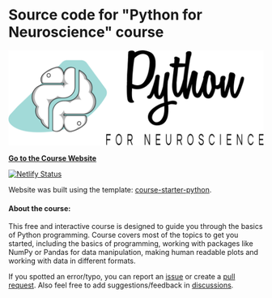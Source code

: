 # Source code for "Python for Neuroscience" course

<center><img src="static/logo.svg"></img></center>

[**Go to the Course Website**](https://www.pyforneuro.com/)

[![Netlify Status](https://api.netlify.com/api/v1/badges/1090c1da-0875-4da2-b300-d61460a2f3b9/deploy-status)](https://app.netlify.com/sites/pyforneuro/deploys)

Website was built using the template: [course-starter-python](https://github.com/ines/course-starter-python).

#### About the course:

This free and interactive course is designed to guide you through the basics of Python programming. Course covers most of the topics to get you started, including the basics of programming, working with packages like NumPy or Pandas for data manipulation, making human readable plots and working with data in different formats.

If you spotted an error/typo, you can report an [issue](https://github.com/ruslan-kl/py-for-neuro/issues) or create a [pull request](https://github.com/ruslan-kl/py-for-neuro/pulls). Also feel free to add suggestions/feedback in [discussions](https://github.com/ruslan-kl/py-for-neuro/discussions).
